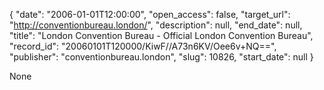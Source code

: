 {
  "date": "2006-01-01T12:00:00", 
  "open_access": false, 
  "target_url": "http://conventionbureau.london/", 
  "description": null, 
  "end_date": null, 
  "title": "London Convention Bureau - Official London Convention Bureau", 
  "record_id": "20060101T120000/KiwF//A73n6KV/Oee6v+NQ==", 
  "publisher": "conventionbureau.london", 
  "slug": 10826, 
  "start_date": null
}

None
